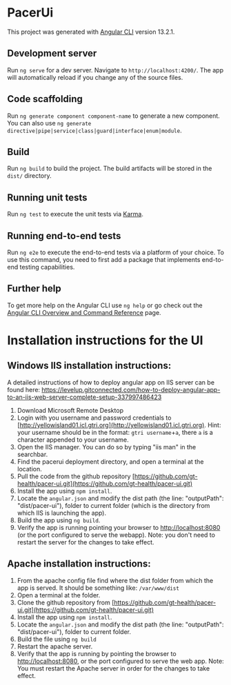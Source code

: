 # PacerUi

This project was generated with [Angular CLI](https://github.com/angular/angular-cli) version 13.2.1.

## Development server

Run `ng serve` for a dev server. Navigate to `http://localhost:4200/`. The app will automatically reload if you change any of the source files.

## Code scaffolding

Run `ng generate component component-name` to generate a new component. You can also use `ng generate directive|pipe|service|class|guard|interface|enum|module`.

## Build

Run `ng build` to build the project. The build artifacts will be stored in the `dist/` directory.

## Running unit tests

Run `ng test` to execute the unit tests via [Karma](https://karma-runner.github.io).

## Running end-to-end tests

Run `ng e2e` to execute the end-to-end tests via a platform of your choice. To use this command, you need to first add a package that implements end-to-end testing capabilities.

## Further help

To get more help on the Angular CLI use `ng help` or go check out the [Angular CLI Overview and Command Reference](https://angular.io/cli) page.


# Installation instructions for the UI

## Windows IIS installation instructions:
 A detailed instructions of how to deploy angular app on IIS server can be found here: https://levelup.gitconnected.com/how-to-deploy-angular-app-to-an-iis-web-server-complete-setup-337997486423

1. Download Microsoft Remote Desktop
2. Login with you username and password credentials to [http://yellowisland01.icl.gtri.org](http://yellowisland01.icl.gtri.org). Hint: your username should be in the format: `gtri username`+`a`, there `a` is a character appended to your username.
3. Open the IIS manager. You can do so by typing "iis man" in the searchbar.
4. Find the pacerui deployment directory, and open a terminal at the location.
5. Pull the code from the github repository [https://github.com/gt-health/pacer-ui.git](https://github.com/gt-health/pacer-ui.git)
6. Install the app using `npm install`.
7. Locate the `angular.json` and modify the dist path (the line: "outputPath": "dist/pacer-ui"), folder to current folder (which is the directory from which IIS is launching the app).
8. Build the app using `ng build`.
6. Verify the app is running pointing your browser to [http://localhost:8080](http://localhost:8080]) (or the port configured to serve the webapp).
Note: you don't need to restart the server for the changes to take effect.

## Apache installation instructions:

1. From the apache config file find where the dist folder from which the app is served. It should be something like: `/var/www/dist`
2. Open a terminal at the folder.
3. Clone the github repository from [https://github.com/gt-health/pacer-ui.git](https://github.com/gt-health/pacer-ui.git)
4. Install the app using `npm install`.
5. Locate the `angular.json` and modify the dist path (the line: "outputPath": "dist/pacer-ui"), folder to current folder.
6. Build the file using `ng build`
7. Restart the apache server.
8. Verify that the app is running by pointing the browser to [http://localhost:8080](http://localhost:8080]), or the port configured to serve the web app.
Note: You must restart the Apache server in order for the changes to take effect.
